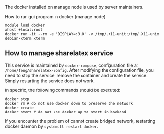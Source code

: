 The docker installed on manage node is used by server maintainers.

How to run gui program in docker (manage node)
```
module load docker
xhost +local:root
docker run -it --rm -e 'DISPLAY=:3.0' -v /tmp/.X11-unit:/tmp/.X11-unix debian-xterm xterm
```
## How to manage sharelatex service
This service is maintained by `docker-compose`, configuration file at `/home/feng/sharelatex-config`.
After modifying the configuration file, you need to stop the service, remove the container and create
the service. Simply restarting the service does not work.

In specific, the following commands should be executed:
```
docker stop 
docker rm # do not use docker down to preserve the network
docker create
docker start # do not use docker up to start in backend
```

If you encounter the problem of cannot create bridged network, restarting docker daemon by
`systemctl restart docker`.